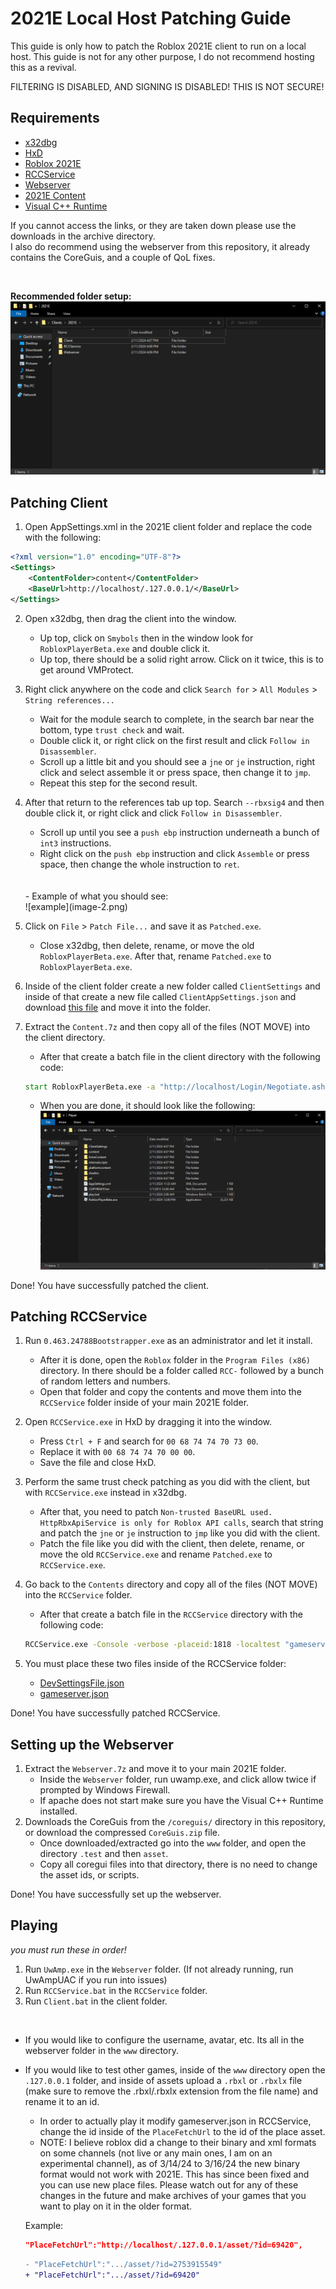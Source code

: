 # 2021E Local Host Patching Guide

This guide is only how to patch the Roblox 2021E client to run on a local host. This guide is not for any other purpose, I do not recommend hosting this as a revival.

FILTERING IS DISABLED, AND SIGNING IS DISABLED! THIS IS NOT SECURE!

## Requirements
- [x32dbg](https://x64dbg.com/#start)
- [HxD](https://mh-nexus.de/en/hxd/)
- [Roblox 2021E](https://setup.rbxcdn.com/version-5a54208fe8e24e87-RobloxApp.zip)
- [RCCService](https://archive.org/download/20152021RCC/0.463.24788Bootstrapper.exe)
- [Webserver](https://www.mediafire.com/file/l2g0u80ad36r3i0/Webserver.7z/file)
- [2021E Content](https://www.mediafire.com/file/az99ei05rnp74pw/Content.7z/file)
- [Visual C++ Runtime](https://www.microsoft.com/en-us/download/details.aspx?id=30679)

If you cannot access the links, or they are taken down please use the downloads in the archive directory.<br>
I also do recommend using the webserver from this repository, it already contains the CoreGuis, and a couple of QoL fixes.

<!-- Temporarilly removed, got my github account suspended. -->
<!--<br>
Pre-Patched versions are now released! If you do not want to patch 2021E yourself, I have provided a download in the releases section. Although, I still heavily recommend patching it yourself for experience, I don't like skidding but its not skidding if youre learning atleast.
<br>-->
<br>

**Recommended folder setup:**
![Recommended folder setup](image-1.png)

## Patching Client
1. Open AppSettings.xml in the 2021E client folder and replace the code with the following:
```xml
<?xml version="1.0" encoding="UTF-8"?>
<Settings>
	<ContentFolder>content</ContentFolder>
	<BaseUrl>http://localhost/.127.0.0.1/</BaseUrl>
</Settings>
```

2. Open x32dbg, then drag the client into the window.
    -  Up top, click on `Smybols` then in the window look for `RobloxPlayerBeta.exe` and double click it.
    - Up top, there should be a solid right arrow. Click on it twice, this is to get around VMProtect.

3. Right click anywhere on the code and click `Search for` > `All Modules` > `String references...`
    - Wait for the module search to complete, in the search bar near the bottom, type `trust check` and wait.
    - Double click it, or right click on the first result and click `Follow in Disassembler`.
    - Scroll up a little bit and you should see a `jne` or `je` instruction, right click and select assemble it or press space, then change it to `jmp`.
    - Repeat this step for the second result.

4. After that return to the references tab up top. Search `--rbxsig4` and then double click it, or right click and click `Follow in Disassembler`.
    - Scroll up until you see a `push ebp` instruction underneath a bunch of `int3` instructions.
    - Right click on the `push ebp` instruction and click `Assemble` or press space, then change the whole instruction to `ret`. 
    <br>
    <br>
    - Example of what you should see:<br>
    ![example](image-2.png)

5. Click on `File` > `Patch File...` and save it as `Patched.exe`.
    - Close x32dbg, then delete, rename, or move the old `RobloxPlayerBeta.exe`. After that, rename `Patched.exe` to `RobloxPlayerBeta.exe`.

6. Inside of the client folder create a new folder called `ClientSettings` and inside of that create a new file called `ClientAppSettings.json` and download [this file](https://www.mediafire.com/file/ktli6i6dkcxf1u4/ClientAppSettings.json/file) and move it into the folder.

7. Extract the `Content.7z` and then copy all of the files (NOT MOVE) into the client directory.
    - After that create a batch file in the client directory with the following code:
    ```bat
    start RobloxPlayerBeta.exe -a "http://localhost/Login/Negotiate.ashx" -j "http://localhost/game/placelauncher.ashx" -t "1"
    ```
    - When you are done, it should look like the following:
    ![alt text](image-3.png)

Done! You have successfully patched the client.

## Patching RCCService

1. Run `0.463.24788Bootstrapper.exe` as an administrator and let it install.
    - After it is done, open the `Roblox` folder in the `Program Files (x86)` directory. In there should be a folder called `RCC-` followed by a bunch of random letters and numbers.
    - Open that folder and copy the contents and move them into the `RCCService` folder inside of your main 2021E folder.

2. Open `RCCService.exe` in HxD by dragging it into the window.
    - Press `Ctrl + F` and search for `00 68 74 74 70 73 00`.
    - Replace it with `00 68 74 74 70 00 00`.
    - Save the file and close HxD.

3. Perform the same trust check patching as you did with the client, but with `RCCService.exe` instead in x32dbg.
    - After that, you need to patch `Non-trusted BaseURL used. HttpRbxApiService is only for Roblox API calls`, search that string and patch the `jne` or `je` instruction to `jmp` like you did with the client.
    - Patch the file like you did with the client, then delete, rename, or move the old `RCCService.exe` and rename `Patched.exe` to `RCCService.exe`.
    
4. Go back to the `Contents` directory and copy all of the files (NOT MOVE) into the `RCCService` folder.
    - After that create a batch file in the `RCCService` directory with the following code:
    ```bat
    RCCService.exe -Console -verbose -placeid:1818 -localtest "gameserver.json" -settingsfile "DevSettingsFile.json" -port 64989
    ```

5. You must place these two files inside of the RCCService folder:
    - [DevSettingsFile.json](https://www.mediafire.com/file/z6fu21i4lt6qo3f/DevSettingsFile.json/file)
    - [gameserver.json](https://www.mediafire.com/file/n75folbg0dwt9m7/gameserver.json/file)

Done! You have successfully patched RCCService.

## Setting up the Webserver
1. Extract the `Webserver.7z` and move it to your main 2021E folder.
    - Inside the `Webserver` folder, run uwamp.exe, and click allow twice if prompted by Windows Firewall.
    - If apache does not start make sure you have the Visual C++ Runtime installed.
2. Downloads the CoreGuis from the `/coreguis/` directory in this repository, or download the compressed `CoreGuis.zip` file.
   - Once downloaded/extracted go into the `www` folder, and open the directory `.test` and then `asset`.
   - Copy all coregui files into that directory, there is no need to change the asset ids, or scripts.

Done! You have successfully set up the webserver.

## Playing
*you must run these in order!*
1. Run `UwAmp.exe` in the `Webserver` folder. (If not already running, run UwAmpUAC if you run into issues)
2. Run `RCCService.bat` in the `RCCService` folder.
3. Run `Client.bat` in the client folder.

<br>

- If you would like to configure the username, avatar, etc. Its all in the webserver folder in the `www` directory.
- If you would like to test other games, inside of the `www` directory open the `.127.0.0.1` folder, and inside of assets upload a `.rbxl` or `.rbxlx` file (make sure to remove the .rbxl/.rbxlx extension from the file name) and rename it to an id.
    - In order to actually play it modify gameserver.json in RCCService, change the id inside of the `PlaceFetchUrl` to the id of the place asset.
    - NOTE: I believe roblox did a change to their binary and xml formats on some channels (not live or any main ones, I am on an experimental channel), as of 3/14/24 to 3/16/24 the new binary format would not work with 2021E. This has since been fixed and you can use new place files. Please watch out for any of these changes in the future and make archives of your games that you want to play on it in the older format.
    

    Example:
    ```json
    "PlaceFetchUrl":"http://localhost/.127.0.0.1/asset/?id=69420",
    ```
    ```diff
    - "PlaceFetchUrl":".../asset/?id=2753915549"
    + "PlaceFetchUrl":".../asset/?id=69420"
    ```